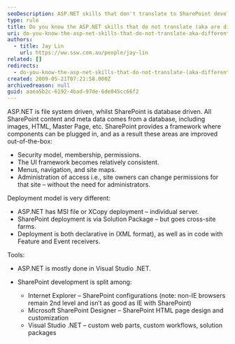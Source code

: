 ```yaml
---
seoDescription: ASP.NET skills that don't translate to SharePoint development include security models, UI frameworks, and deployment methodologies.
type: rule
title: Do you know the ASP.NET skills that do not translate (aka are different) ?
uri: do-you-know-the-asp-net-skills-that-do-not-translate-aka-different
authors:
  - title: Jay Lin
    url: https://ww.ssw.com.au/people/jay-lin
related: []
redirects:
  - do-you-know-the-asp-net-skills-that-do-not-translate-(aka-different)
created: 2009-05-21T07:21:58.000Z
archivedreason: null
guid: aaea5b2c-6192-4bad-97de-6de045cc66f2
---
```


ASP.NET is file system driven, whilst SharePoint is database driven. All SharePoint content and meta data comes from a database, including images, HTML, Master Page, etc. SharePoint provides a framework where components can be plugged in, and as a result these areas are improved out-of-the-box:

- Security model, membership, permissions.
- The UI framework becomes relatively consistent.
- Menus, navigation, and site maps.
- Administration of access i.e., site owners can change permissions for that site – without the need for administrators.

Deployment model is very different:

- ASP.NET has MSI file or XCopy deployment – individual server.
- SharePoint deployment is via Solution Package – but goes cross-site farms.
- Deployment is both declarative in (XML format), as well as in code with Feature and Event receivers.

Tools:

- ASP.NET is mostly done in Visual Studio .NET.
- SharePoint development is split among:

  - Internet Explorer – SharePoint configurations (note: non-IE browsers remain 2nd level and isn’t as good as IE with SharePoint)
  - Microsoft SharePoint Designer – SharePoint HTML page design and customization
  - Visual Studio .NET – custom web parts, custom workflows, solution packages

<!--endintro-->
